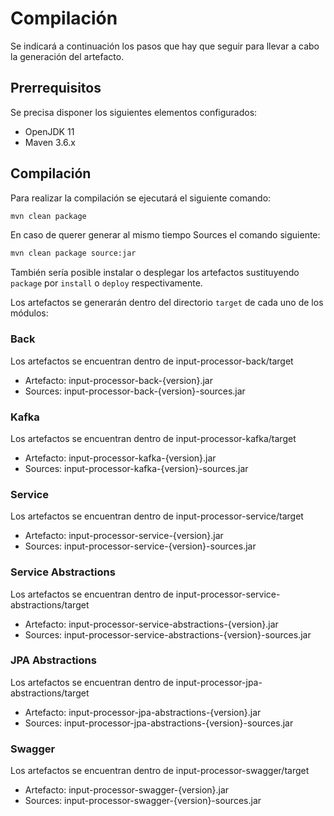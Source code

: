 # Compilación

Se indicará a continuación los pasos que hay que seguir para llevar a cabo la generación del artefacto.

## Prerrequisitos

Se precisa disponer los siguientes elementos configurados:

* OpenJDK 11
* Maven 3.6.x

## Compilación

Para realizar la compilación se ejecutará el siguiente comando:

```bash
mvn clean package
```

En caso de querer generar al mismo tiempo Sources el comando siguiente: 

```bash
mvn clean package source:jar
```

También sería posible instalar o desplegar los artefactos sustituyendo `package` por `install` o `deploy` respectivamente.

Los artefactos se generarán dentro del directorio `target` de cada uno de los módulos:

### Back

Los artefactos se encuentran dentro de input-processor-back/target

* Artefacto: input-processor-back-{version}.jar
* Sources: input-processor-back-{version}-sources.jar

### Kafka

Los artefactos se encuentran dentro de input-processor-kafka/target

* Artefacto: input-processor-kafka-{version}.jar
* Sources: input-processor-kafka-{version}-sources.jar

### Service

Los artefactos se encuentran dentro de input-processor-service/target

* Artefacto: input-processor-service-{version}.jar
* Sources: input-processor-service-{version}-sources.jar

### Service Abstractions

Los artefactos se encuentran dentro de input-processor-service-abstractions/target

* Artefacto: input-processor-service-abstractions-{version}.jar
* Sources: input-processor-service-abstractions-{version}-sources.jar

### JPA Abstractions

Los artefactos se encuentran dentro de input-processor-jpa-abstractions/target

* Artefacto: input-processor-jpa-abstractions-{version}.jar
* Sources: input-processor-jpa-abstractions-{version}-sources.jar

### Swagger

Los artefactos se encuentran dentro de input-processor-swagger/target

* Artefacto: input-processor-swagger-{version}.jar
* Sources: input-processor-swagger-{version}-sources.jar
